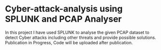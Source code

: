 # Cyber-attack-analysis using SPLUNK and PCAP Analyser
In this project I have used SPLUNK to analyse the given PCAP dataset to detect Cyber attacks including other threats and provide possible solutions.
Publication in Progress, Code will be uploaded after publication.
